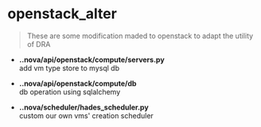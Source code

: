 # openstack_alter
> These are some modification maded to openstack to adapt the utility of DRA


- **..nova/api/openstack/compute/servers.py** <br>
add vm type store to mysql db

- **..nova/api/openstack/compute/db** <br>
db operation using sqlalchemy

- **..nova/scheduler/hades_scheduler.py** <br>
custom our own vms' creation scheduler
